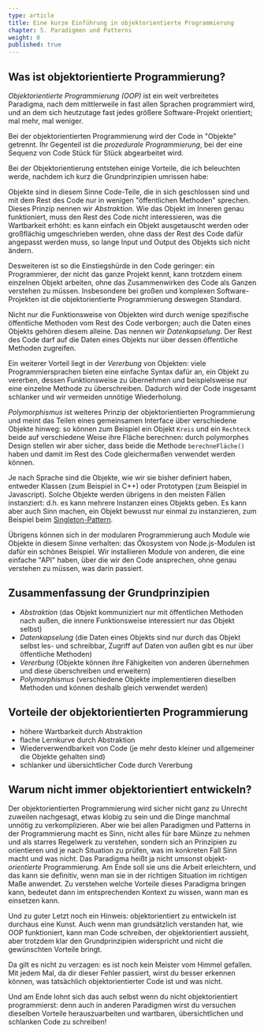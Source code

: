 ```yaml
---
type: article
title: Eine kurze Einführung in objektorientierte Programmierung
chapter: 5. Paradigmen und Patterns
weight: 0
published: true
---
```


## Was ist objektorientierte Programmierung?

_Objektorientierte Programmierung (OOP)_ ist ein weit verbreitetes Paradigma, nach dem mittlerweile in fast allen Sprachen programmiert wird, und an dem sich heutzutage fast jedes größere Software-Projekt orientiert; mal mehr, mal weniger.

Bei der objektorientierten Programmierung wird der Code in "Objekte" getrennt. Ihr Gegenteil ist die _prozedurale Programmierung_, bei der eine Sequenz von Code Stück für Stück abgearbeitet wird.

Bei der Objektorientierung entstehen einige Vorteile, die ich beleuchten werde, nachdem ich kurz die Grundprinzipien umrissen habe:

Objekte sind in diesem Sinne Code-Teile, die in sich geschlossen sind und mit dem Rest des Code nur in wenigen "öffentlichen Methoden" sprechen. Dieses Prinzip nennen wir _Abstraktion_. Wie das Objekt im Inneren genau funktioniert, muss den Rest des Code nicht interessieren, was die Wartbarkeit erhöht: es kann einfach ein Objekt ausgetauscht werden oder großflächig umgeschrieben werden, ohne dass der Rest des Code dafür angepasst werden muss, so lange Input und Output des Objekts sich nicht ändern.

Desweiteren ist so die Einstiegshürde in den Code geringer: ein Programmierer, der nicht das ganze Projekt kennt, kann trotzdem einem einzelnen Objekt arbeiten, ohne das Zusammenwirken des Code als Ganzen verstehen zu müssen. Insbesondere bei großen und komplexen Software-Projekten ist die objektorientierte Programmierung deswegen Standard.

Nicht nur die Funktionsweise von Objekten wird durch wenige spezifische öffentliche Methoden vom Rest des Code verborgen; auch die Daten eines Objekts gehören diesem alleine. Das nennen wir _Datenkapselung_. Der Rest des Code darf auf die Daten eines Objekts nur über dessen öffentliche Methoden zugreifen.

Ein weiterer Vorteil liegt in der _Vererbung_ von Objekten: viele Programmiersprachen bieten eine einfache Syntax dafür an, ein Objekt zu vererben, dessen Funktionsweise zu übernehmen und beispielsweise nur eine einzelne Methode zu überschreiben. Dadurch wird der Code insgesamt schlanker und wir vermeiden unnötige Wiederholung.

_Polymorphismus_ ist weiteres Prinzip der objektorientierten Programmierung und meint das Teilen eines gemeinsamen Interface über verschiedene Objekte hinweg: so können zum Beispiel ein Objekt `Kreis` und ein `Rechteck` beide auf verschiedene Weise ihre Fläche berechnen: durch polymorphes Design stellen wir aber sicher, dass beide die Methode `berechneFläche()` haben und damit im Rest des Code gleichermaßen verwendet werden können.

Je nach Sprache sind die Objekte, wie wir sie bisher definiert haben, entweder Klassen (zum Beispiel in C++) oder Prototypen (zum Beispiel in Javascript). Solche Objekte werden übrigens in den meisten Fällen instanziert: d.h. es kann mehrere Instanzen eines Objekts geben. Es kann aber auch Sinn machen, ein Objekt bewusst nur einmal zu instanzieren, zum Beispiel beim [Singleton-Pattern](https://en.m.wikipedia.org/wiki/Singleton_pattern).

Übrigens können sich in der modularen Programmierung auch Module wie Objekte in diesem Sinne verhalten: das Ökosystem von Node.js-Modulen ist dafür ein schönes Beispiel. Wir installieren Module von anderen, die eine einfache "API" haben, über die wir den Code ansprechen, ohne genau verstehen zu müssen, was darin passiert.

## Zusammenfassung der Grundprinzipien

- _Abstraktion_ (das Objekt kommuniziert nur mit öffentlichen Methoden nach außen, die innere Funktionsweise interessiert nur das Objekt selbst)
- _Datenkapselung_ (die Daten eines Objekts sind nur durch das Objekt selbst les- und schreibbar, Zugriff auf Daten von außen gibt es nur über öffentliche Methoden)
- _Vererbung_ (Objekte können ihre Fähigkeiten von anderen übernehmen und diese überschreiben und erweitern)
- _Polymorphismus_ (verschiedene Objekte implementieren dieselben Methoden und können deshalb gleich verwendet werden)

## Vorteile der objektorientierten Programmierung

- höhere Wartbarkeit durch Abstraktion
- flache Lernkurve durch Abstraktion
- Wiederverwendbarkeit von Code (je mehr desto kleiner und allgemeiner die Objekte gehalten sind)
- schlanker und übersichtlicher Code durch Vererbung

## Warum nicht immer objektorientiert entwickeln?

Der objektorientierten Programmierung wird sicher nicht ganz zu Unrecht zuweilen nachgesagt, etwas klobig zu sein und die Dinge manchmal unnötig zu verkomplizieren. Aber wie bei allen Paradigmen und Patterns in der Programmierung macht es Sinn, nicht alles für bare Münze zu nehmen und als starres Regelwerk zu verstehen, sondern sich an Prinzipien zu orientieren und je nach Situation zu prüfen, was im konkreten Fall Sinn macht und was nicht. Das Paradigma heißt ja nicht umsonst objekt-_orientierte_ Programmierung. Am Ende soll sie uns die Arbeit erleichtern, und das kann sie definitiv, wenn man sie in der richtigen Situation im richtigen Maße anwendet. Zu verstehen welche Vorteile dieses Paradigma bringen kann, bedeutet dann im entsprechenden Kontext zu wissen, wann man es einsetzen kann.

Und zu guter Letzt noch ein Hinweis: objektorientiert zu entwickeln ist durchaus eine Kunst. Auch wenn man grundsätzlich verstanden hat, wie OOP funktioniert, kann man Code schreiben, der objektorientiert aussieht, aber trotzdem klar den Grundprinzipien widerspricht und nicht die gewünschten Vorteile bringt.

Da gilt es nicht zu verzagen: es ist noch kein Meister vom Himmel gefallen. Mit jedem Mal, da dir dieser Fehler passiert, wirst du besser erkennen können, was tatsächlich objektorientierter Code ist und was nicht.

Und am Ende lohnt sich das auch selbst wenn du nicht objektorientiert programmierst: denn auch in anderen Paradigmen wirst du versuchen dieselben Vorteile herauszuarbeiten und wartbaren, übersichtlichen und schlanken Code zu schreiben!

<img src="https://vg09.met.vgwort.de/na/de57c00ea230461babe51183cdc88f86" width="1" height="1" alt="">
